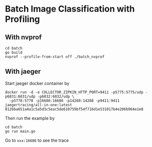 # Batch Image Classification with Profiling

## With nvprof

```
cd batch
go build
nvprof --profile-from-start off ./batch_nvprof
```

## With jaeger

Start jaeger docker container by

```
docker run -d -e COLLECTOR_ZIPKIN_HTTP_PORT=9411 -p5775:5775/udp -p6831:6831/udp -p6832:6832/udp \
  -p5778:5778 -p16686:16686 -p14268:14268 -p9411:9411 jaegertracing/all-in-one:latest
812bba651a4a1c5a5d3c5eac5de610759bf54f716d1e531017b4e206b964e1e8
```

Then run the example by

```
cd batch
go run main.go
```
Go to ```xxx:16686``` to see the trace



